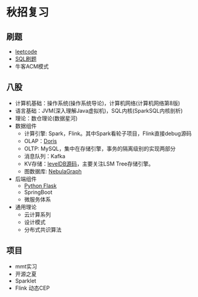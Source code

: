 # 秋招复习

## 刷题

- [leetcode](https://huxulm.github.io/lc-rating-v2/contest)
- [SQL刷题](http://sqlintern.com/)
- 牛客ACM模式

## 八股

- 计算机基础：操作系统(操作系统导论)，计算机网络(计算机网络第8版)
- 语言基础：JVM(深入理解Java虚拟机)，SQL内核(SparkSQL内核剖析)
- 理论：数仓理论(数据星河)
- 数据组件
  - 计算引擎: Spark，Flink。其中Spark看轮子项目，Flink直接debug源码
  - OLAP：[Doris](https://doris.apache.org/zh-CN/docs/gettingStarted/what-is-apache-doris/)
  - OLTP: MySQL，集中在存储引擎，事务的隔离级别的实现两部分
  - 消息队列：Kafka
  - KV存储：[levelDB源码](https://github.com/dain/leveldb)，主要关注LSM Tree存储引擎。
  - 图数据库: [NebulaGraph](https://docs.nebula-graph.com.cn/3.8.0/1.introduction/1.what-is-nebula-graph/)
- 后端组件
  - [Python Flask](https://flask.palletsprojects.com/en/stable/)
  - SpringBoot
  - 微服务体系
- 通用理论
  - 云计算系列
  - 设计模式
  - 分布式共识算法

## 项目

- mmt实习
- 开源之夏
- Sparklet
- Flink 动态CEP